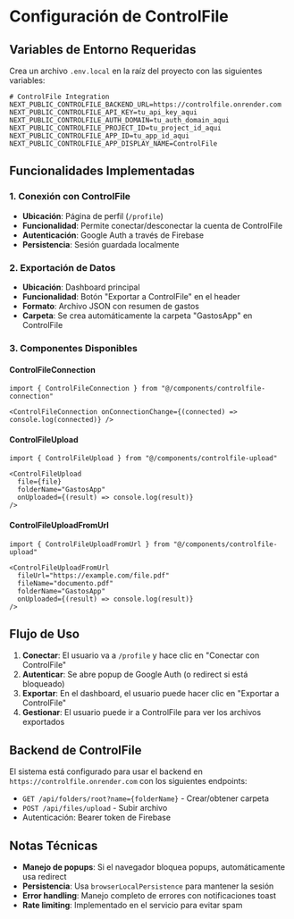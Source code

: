 # Configuración de ControlFile

## Variables de Entorno Requeridas

Crea un archivo `.env.local` en la raíz del proyecto con las siguientes variables:

```env
# ControlFile Integration
NEXT_PUBLIC_CONTROLFILE_BACKEND_URL=https://controlfile.onrender.com
NEXT_PUBLIC_CONTROLFILE_API_KEY=tu_api_key_aqui
NEXT_PUBLIC_CONTROLFILE_AUTH_DOMAIN=tu_auth_domain_aqui
NEXT_PUBLIC_CONTROLFILE_PROJECT_ID=tu_project_id_aqui
NEXT_PUBLIC_CONTROLFILE_APP_ID=tu_app_id_aqui
NEXT_PUBLIC_CONTROLFILE_APP_DISPLAY_NAME=ControlFile
```

## Funcionalidades Implementadas

### 1. Conexión con ControlFile
- **Ubicación**: Página de perfil (`/profile`)
- **Funcionalidad**: Permite conectar/desconectar la cuenta de ControlFile
- **Autenticación**: Google Auth a través de Firebase
- **Persistencia**: Sesión guardada localmente

### 2. Exportación de Datos
- **Ubicación**: Dashboard principal
- **Funcionalidad**: Botón "Exportar a ControlFile" en el header
- **Formato**: Archivo JSON con resumen de gastos
- **Carpeta**: Se crea automáticamente la carpeta "GastosApp" en ControlFile

### 3. Componentes Disponibles

#### ControlFileConnection
```tsx
import { ControlFileConnection } from "@/components/controlfile-connection"

<ControlFileConnection onConnectionChange={(connected) => console.log(connected)} />
```

#### ControlFileUpload
```tsx
import { ControlFileUpload } from "@/components/controlfile-upload"

<ControlFileUpload 
  file={file} 
  folderName="GastosApp"
  onUploaded={(result) => console.log(result)}
/>
```

#### ControlFileUploadFromUrl
```tsx
import { ControlFileUploadFromUrl } from "@/components/controlfile-upload"

<ControlFileUploadFromUrl 
  fileUrl="https://example.com/file.pdf"
  fileName="documento.pdf"
  folderName="GastosApp"
  onUploaded={(result) => console.log(result)}
/>
```

## Flujo de Uso

1. **Conectar**: El usuario va a `/profile` y hace clic en "Conectar con ControlFile"
2. **Autenticar**: Se abre popup de Google Auth (o redirect si está bloqueado)
3. **Exportar**: En el dashboard, el usuario puede hacer clic en "Exportar a ControlFile"
4. **Gestionar**: El usuario puede ir a ControlFile para ver los archivos exportados

## Backend de ControlFile

El sistema está configurado para usar el backend en `https://controlfile.onrender.com` con los siguientes endpoints:

- `GET /api/folders/root?name={folderName}` - Crear/obtener carpeta
- `POST /api/files/upload` - Subir archivo
- Autenticación: Bearer token de Firebase

## Notas Técnicas

- **Manejo de popups**: Si el navegador bloquea popups, automáticamente usa redirect
- **Persistencia**: Usa `browserLocalPersistence` para mantener la sesión
- **Error handling**: Manejo completo de errores con notificaciones toast
- **Rate limiting**: Implementado en el servicio para evitar spam
